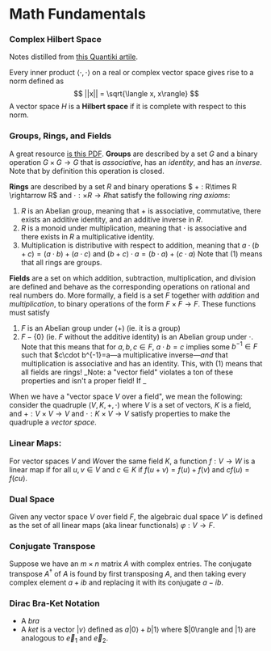 # Math Fundamentals

### Complex Hilbert Space
Notes distilled from [this Quantiki artile](https://www.quantiki.org/wiki/hilbert-spaces).

Every inner product $\langle \cdot, \cdot \rangle$ on a real or complex vector space gives rise to a norm defined as
$$
  ||x|| = \sqrt{\langle x, x\rangle}
$$
A vector space $H$ is a **Hilbert space** if it is complete with respect to this norm.

### Groups, Rings, and Fields
A great resource [is this PDF](https://www-users.cse.umn.edu/~brubaker/docs/152/152groups.pdf).
**Groups** are described by a set $G$ and a binary operation $G\times G \rightarrow G$ that is _associative_, has an _identity_, and has an _inverse_. Note that by definition this operation is closed.

**Rings** are described by a set $R$ and binary operations $ + : R\times R \rightarrow R$ and $\cdot : \times R \rightarrow R$hat satisfy the following _ring axioms_:
  1. $R$ is an Abelian group, meaning that $+$ is associative, commutative, there exists an additive identity, and an additive inverse in $R$.
  2. $R$ is a monoid under multiplication, meaning that $\cdot$ is associative and there exists in $R$ a multiplicative identity.
  3. Multiplication is distributive with respect to addition, meaning that $a\cdot (b+c) = (a\cdot b) + (a\cdot c)$ and $(b+c)\cdot a = (b\cdot a) + (c\cdot a)$
Note that (1) means that all rings are groups.

**Fields** are a set on which addition, subtraction, multiplication, and division are defined and behave as the corresponding operations on rational and real numbers do. More formally, a field is a set $F$ together with _addition_ and _multiplication_, to binary operations of the form $F\times F \rightarrow F$. These functions must satisfy
  1. $F$ is an Abelian group under $(+)$ (ie. it is a group)
  2. $F - \{0\}$ (ie. $F$ without the additive identity) is an Abelian group under $\cdot$. Note that this means that for $a,b,c \in F$, $a\cdot b = c$ implies some $b^{-1} \in F$ such that $c\cdot b^{-1}=a—a multiplicative inverse—_and_ that multiplication is associative and has an identity. This, with (1) means that all fields are rings!
_Note: a "vector field" violates a ton of these properties and isn't a proper field! If _

When we have a "vector space $V$ over a field", we mean the following: consider the quadruple $(V, K, +, \cdot)$ where $V$ is a set of vectors, $K$ is a field, and $+: V\times V \rightarrow V$ and $\cdot : K \times V \rightarrow V$ satisfy properties to make the quadruple a _vector space_. 

### Linear Maps:
For vector spaces $V$ and $W$over the same field $K$, a function $f : V \rightarrow W$ is a linear map if for all $u,v \in V$ and $c \in K$ if $f(u+v)=f(u) + f(v)$ and $cf(u) = f(cu)$.

### Dual Space
Given any vector space $V$ over field $F$, the algebraic dual space $V'$ is defined as the set of all linear maps (aka linear functionals) $\varphi : V \rightarrow F$.

### Conjugate Transpose
Suppose we have an $m\times n$ matrix $A$ with complex entries. The conjugate transpose $A^\dagger$ of $A$ is found by first transposing $A$, and then taking every complex element $a+ib$ and replacing it with its conjugate $a-ib$. 

### Dirac Bra-Ket Notation
 - A _bra_
 - A _ket_ is a vector $|v \rangle$ defined as $a|0\rangle + b|1\rangle$ where $|0\rangle and $|1\rangle$ are analogous to $\vec{e}_1$ and $\vec{e}_2$.

